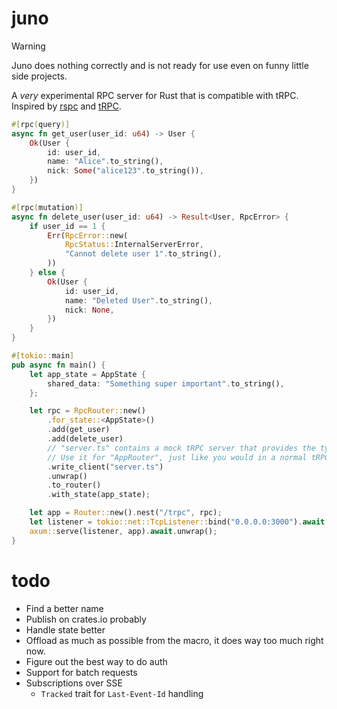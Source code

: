 # juno

> [!WARNING]
> Juno does nothing correctly and is not ready for use even on funny little side projects.

A *very* experimental RPC server for Rust that is compatible with tRPC.
Inspired by [rspc](https://github.dev/specta-rs/rspc) and [tRPC](https://trpc.io/).

```rs
#[rpc(query)]
async fn get_user(user_id: u64) -> User {
    Ok(User {
        id: user_id,
        name: "Alice".to_string(),
        nick: Some("alice123".to_string()),
    })
}

#[rpc(mutation)]
async fn delete_user(user_id: u64) -> Result<User, RpcError> {
    if user_id == 1 {
        Err(RpcError::new(
            RpcStatus::InternalServerError,
            "Cannot delete user 1".to_string(),
        ))
    } else {
        Ok(User {
            id: user_id,
            name: "Deleted User".to_string(),
            nick: None,
        })
    }
}

#[tokio::main]
pub async fn main() {
    let app_state = AppState {
        shared_data: "Something super important".to_string(),
    };

    let rpc = RpcRouter::new()
        .for_state::<AppState>()
        .add(get_user)
        .add(delete_user)
        // "server.ts" contains a mock tRPC server that provides the types for the API.
        // Use it for "AppRouter", just like you would in a normal tRPC server.
        .write_client("server.ts")
        .unwrap()
        .to_router()
        .with_state(app_state);

    let app = Router::new().nest("/trpc", rpc);
    let listener = tokio::net::TcpListener::bind("0.0.0.0:3000").await.unwrap();
    axum::serve(listener, app).await.unwrap();
}

```

# todo

- Find a better name
- Publish on crates.io probably
- Handle state better
- Offload as much as possible from the macro, it does way too much right now.
- Figure out the best way to do auth
- Support for batch requests
- Subscriptions over SSE
  - `Tracked` trait for `Last-Event-Id` handling
